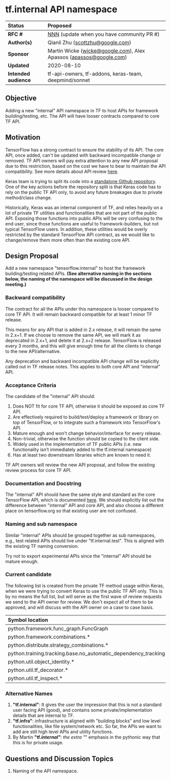 # tf.internal API namespace

| Status        | Proposed |
:-------------- |:---------------------------------------------------- |
| **RFC #**     | [NNN](https://github.com/tensorflow/community/pull/NNN) (update when you have community PR #)|
| **Author(s)** | Qianli Zhu (scottzhu@google.com) |
| **Sponsor**   | Martin Wicke (wicke@google.com), Alex Apassos (apassos@google.com)|
| **Updated**   | 2020-08-10                                           |
| **Intended audience**| tf-api-owners, tf-addons, keras-team, deepmind/sonnet|

## Objective

Adding a new "internal" API namespace in TF to host APIs for framework building/testing, etc. The API will have looser contracts compared to core TF API.

## Motivation

TensorFlow has a strong contract to ensure the stability of its API. The core 
API, once added, can't be updated with backward incompatible change or removed. 
TF API owners will pay extra attention to any new API proposal due to this 
restriction, based on the cost we have to bear to maintain the API 
compatibility. See more details about API review 
[here](https://github.com/tensorflow/community/blob/master/governance/api-reviews.md).

Keras team is trying to split its code into a [standalone Github repository](https://github.com/tensorflow/community/blob/master/rfcs/20200205-standalone-keras-repository.md). 
One of the key actions before the repository split is that Keras code has to 
rely on the public TF API only, to avoid any future breakages due to private 
method/class change.

Historically, Keras was an internal component of TF, and relies heavily on a lot
of private TF utilities and functionalities that are not part of the public API. 
Exposing those functions into public APIs will be very confusing to the end 
user, since those functions are useful to framework-builders, but not typical 
TensorFlow users. In addition, these utilities would be overly restricted by the 
standard TensorFlow API contract, as we would like to change/remove them more 
often than the existing core API.


## Design Proposal

Add a new namespace "tensorflow.internal" to host the framework building/testing 
related APIs. <b>(See alternative naming in the sections below, the naming of 
the namespace will be discussed in the design meeting.)</b>

### Backward compatibility
The contract for all the APIs under this namespace is looser compared to core TF
API. It will remain backward compatible for at least 1 minor TF release. 

This means for any API that is added in 2.x release, it will remain the same in 
2.x+1. If we choose to remove the same API, we will mark it as deprecated in 
2.x+1, and delete it at 2.x+2 release. TensorFlow is released every 3 months, 
and this will give enough time for all the clients to change to the new 
API/alternative.

Any deprecation and backward incompatible API change will be explicitly called 
out in TF release notes. This applies to both core API and "internal" API.

### Acceptance Criteria
The candidate of the "internal" API should:

1. Does NOT fit for core TF API, otherwise it should be exposed as core TF API.
1. Are effectively required to build/test/deploy a framework or library on top 
   of TensorFlow, or to integrate such a framework into TensorFlow's API.
1. Mature enough and won't change behavior/interface for every release. 
1. Non-trivial, otherwise the function should be copied to the client side.
1. Widely used in the implementation of TF public APIs (i.e. new functionality 
   isn’t immediately added to the tf.internal namespace)
1. Has at least two downstream libraries which are known to need it.

TF API owners will review the new API proposal, and follow the existing review 
process for core TF API.


### Documentation and Docstring
The "internal" API should have the same style and standard as the core 
TensorFlow API, which is documented [here](https://github.com/tensorflow/community/blob/master/governance/api-reviews.md#docstrings). 
We should explicitly list out the difference between "internal" API and core
API, and also choose a different place on tensorflow.org so that existing user 
are not confused.

### Naming and sub namespace
Similar "internal" APIs should be grouped together as sub namespaces, e.g., test 
related APIs should live under "tf.internal.test". This is aligned with the 
existing TF naming conversion.

Try not to export experimental APIs since the "internal" API should be mature 
enough.

### Current candidate
The following list is created from the private TF method usage within Keras, 
when we were trying to convert Keras to use the public TF API only. This is by 
no means the full list, but will serve as the first wave of review requests we 
send to the API owner for review. We don't expect all of them to be approved, 
and will discuss with the API owner on a case to case basis.

|Symbol location  |API Name  | 
:-------------- |:---------------------------------------------------- |
|python.framework.func_graph.FuncGraph |tf.internal.FuncGraph     |
|python.framework.combinations.*| tf.internal.test.combinations.* |
|python.distribute.strategy_combinations.* |tf.internal.test.combinations.* |
|python.training.tracking.base.no_automatic_dependency_tracking|tf.internal.tracking.no_automatic_dependency_tracking |
|python.util.object_identity.*|tf.internal.object_identity.* |
|python.util.tf_decorator.*|tf.internal.decorator.* |
|python.util.tf_inspect.*|tf.internal.inspect.* |

### Alternative Names
1. <b>"tf.internal"</b>: It gives the user the impression that this is not a 
   standard user facing API (good), and contains some private/implementation 
   details that are internal to TF. 
1. <b>"tf.infra"</b>: infrastructure is aligned with "building blocks" and low 
   level functionalities, like file system/network etc. So far, the APIs we want
   to add are still high level APIs and utility functions. 
1. By Martin <b>"tf._internal"</b>: the extra "_" emphasis in the pythonic way
   that this is for private usage.


## Questions and Discussion Topics

1. Naming of the API namespace.


